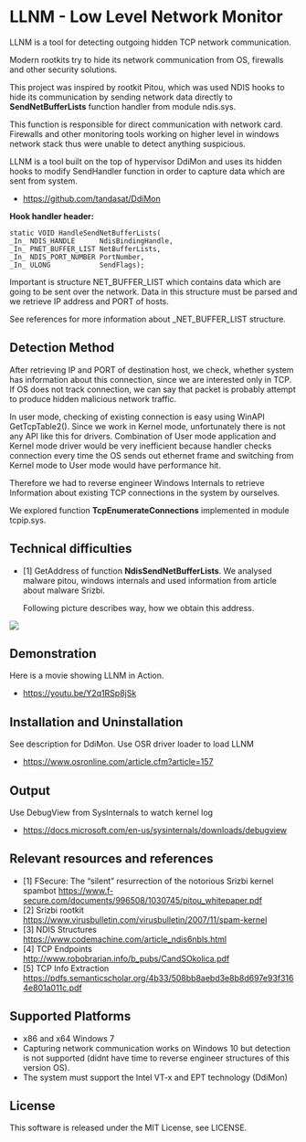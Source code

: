 
LLNM - Low Level Network Monitor
=======

LLNM is a tool for detecting outgoing hidden TCP network communication.

Modern rootkits try to hide its network communication from OS, firewalls 
and other security solutions.

This project was inspired by rootkit Pitou, which was used NDIS hooks to 
hide its communication by sending network data directly to **SendNetBufferLists** 
function handler from module ndis.sys. 

This function is responsible for direct communication with network card.
Firewalls and other monitoring tools working on higher level in windows 
network stack thus were unable to detect anything suspicious.


LLNM is a tool built on the top of hypervisor DdiMon and uses its hidden 
hooks to modify SendHandler function in order to capture data which are
sent from system.

- https://github.com/tandasat/DdiMon

**Hook handler header:**

	static VOID HandleSendNetBufferLists(
	_In_ NDIS_HANDLE      NdisBindingHandle,
	_In_ PNET_BUFFER_LIST NetBufferLists,
	_In_ NDIS_PORT_NUMBER PortNumber,
	_In_ ULONG            SendFlags);

Important is structure NET_BUFFER_LIST which contains data which are going to be sent over the network.
Data in this structure must be parsed and we retrieve 
IP address and PORT of hosts.

See references for more information about _NET_BUFFER_LIST structure.


Detection Method
--------------------------------

After retrieving IP and PORT of destination host, we check, whether system
has information about this connection, since we are interested only in TCP.
If OS does not track connection, we can say that packet is probably attempt
to produce hidden malicious network traffic.

In user mode, checking of existing connection is easy using WinAPI GetTcpTable2().
Since we work in Kernel mode, unfortunately there is not any API like this for drivers.
Combination of User mode application and Kernel mode driver would be very inefficient
because handler checks connection every time the OS sends out ethernet frame and
switching from Kernel mode to User mode would have performance hit. 

Therefore we had to reverse engineer Windows Internals to retrieve Information
about existing TCP connections in the system by ourselves.

We explored function **TcpEnumerateConnections** implemented in module tcpip.sys.
	
Technical difficulties
--------------------------------

- [1] GetAddress of function **NdisSendNetBufferLists**.
	  We analysed malware pitou, windows internals and used information
	  from article about malware Srizbi.

	 Following picture describes way, how we obtain this address.

![](https://raw.githubusercontent.com/MKiwi/LLNM/master/pictures/ndis_structures_flow.PNG)



Demonstration
--------------------------------

Here is a movie showing LLNM in Action.
- https://youtu.be/Y2q1RSp8jSk



Installation and Uninstallation
--------------------------------
See description for DdiMon.
Use OSR driver loader to load LLNM 
- https://www.osronline.com/article.cfm?article=157



Output
-------
Use DebugView from SysInternals to watch kernel log
- https://docs.microsoft.com/en-us/sysinternals/downloads/debugview


Relevant resources and references
-----------


- [1] FSecure: The “silent” resurrection of the notorious Srizbi kernel spambot
		 https://www.f-secure.com/documents/996508/1030745/pitou_whitepaper.pdf
- [2] Srizbi rootkit
	      https://www.virusbulletin.com/virusbulletin/2007/11/spam-kernel
- [3] NDIS Structures
	      https://www.codemachine.com/article_ndis6nbls.html
- [4] TCP Endpoints
	      http://www.robobrarian.info/b_pubs/CandSOkolica.pdf
- [5] TCP Info Extraction
			  https://pdfs.semanticscholar.org/4b33/508bb8aebd3e8b8d697e93f3164e801a011c.pdf
	  





Supported Platforms
----------------------
- x86 and x64 Windows 7
- Capturing network communication works on Windows 10 but detection is not
  supported (didnt have time to reverse engineer structures of this version OS).
- The system must support the Intel VT-x and EPT technology (DdiMon)


License
--------
This software is released under the MIT License, see LICENSE.
